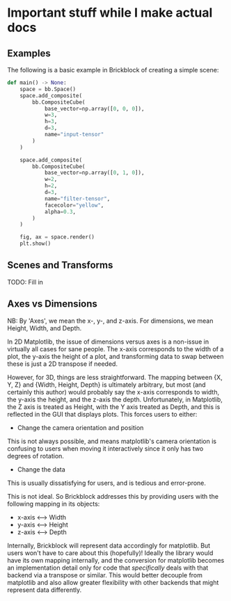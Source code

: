 # Important stuff while I make actual docs

## Examples

The following is a basic example in Brickblock of creating a simple scene:

```python
def main() -> None:
    space = bb.Space()
    space.add_composite(
        bb.CompositeCube(
            base_vector=np.array([0, 0, 0]),
            w=3,
            h=3,
            d=3,
            name="input-tensor"
        )
    )

    space.add_composite(
        bb.CompositeCube(
            base_vector=np.array([0, 1, 0]),
            w=2,
            h=2,
            d=3,
            name="filter-tensor",
            facecolor="yellow",
            alpha=0.3,
        )
    )

    fig, ax = space.render()
    plt.show()

```

## Scenes and Transforms

TODO: Fill in

## Axes vs Dimensions

NB: By 'Axes', we mean the x-, y-, and z-axis. For dimensions, we mean Height, Width, and Depth.

In 2D Matplotlib, the issue of dimensions versus axes is a non-issue in virtually all cases for sane people. The x-axis corresponds to the width of a plot, the y-axis the height of a plot, and transforming data to swap between these is just a 2D transpose if needed.

However, for 3D, things are less straightforward. The mapping between {X, Y, Z} and {Width, Height, Depth} is ultimately arbitrary, but most (and certainly this author) would probably say the x-axis corresponds to width, the y-axis the height, and the z-axis the depth. Unfortunately, in Matplotlib, the Z axis is treated as Height, with the Y axis treated as Depth, and this is reflected in the GUI that displays plots. This forces users to either:

* Change the camera orientation and position

This is not always possible, and means matplotlib's camera orientation is confusing to users when moving it interactively since it only has two degrees of rotation.

* Change the data

This is usually dissatisfying for users, and is tedious and error-prone.

This is not ideal. So Brickblock addresses this by providing users with the following mapping in its objects:

* x-axis <--> Width
* y-axis <--> Height
* z-axis <--> Depth

Internally, Brickblock will represent data accordingly for matplotlib. But users won't have to care about this (hopefully)! Ideally the library would have its own mapping internally, and the conversion for matplotlib becomes an implementation detail only for code that *specifically* deals with that backend via a transpose or similar. This would better decouple from matplotlib and also allow greater flexibility with other backends that might represent data differently.